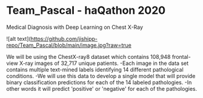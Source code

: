 # Team_Pascal - haQathon 2020
Medical Diagnosis with Deep Learning on Chest X-Ray

![alt text](https://github.com/jishipp-repo/Team_Pascal/blob/main/image.jpg?raw=true

We will be using the ChestX-ray8 dataset which contains 108,948 frontal-view X-ray images of 32,717 unique patients. 
-Each image in the data set contains multiple text-mined labels identifying 14 different pathological conditions. 
-We will use this data to develop a single model that will provide binary classification predictions for each of the 14 labeled pathologies. 
-In other words it will predict 'positive' or 'negative' for each of the pathologies.
